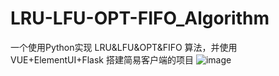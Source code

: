 # LRU-LFU-OPT-FIFO_Algorithm
一个使用Python实现 LRU&amp;LFU&amp;OPT&amp;FIFO 算法，并使用VUE+ElementUI+Flask 搭建简易客户端的项目
![image](https://user-images.githubusercontent.com/62240650/143672717-9b843b3f-6b9f-40c5-8f00-a80d80910dc1.png)

